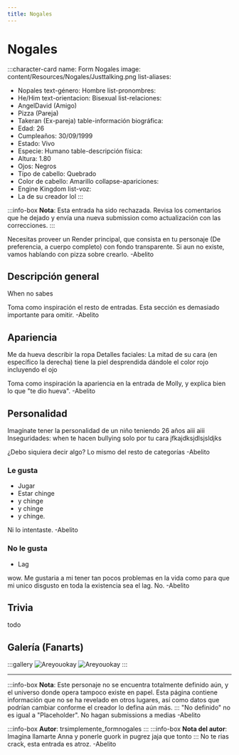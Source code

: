 ```yaml
---
title: Nogales
---
```


# Nogales

:::character-card
name: Form Nogales
image: content/Resources/Nogales/Justtalking.png
list-aliases:
  - Nopales
text-género: Hombre
list-pronombres:
  - He/Him
text-orientacion: Bisexual
list-relaciones:
  - AngelDavid (Amigo)
  - Pizza (Pareja)
  - Takeran (Ex-pareja)
table-información biográfica:
  - Edad: 26
  - Cumpleaños: 30/09/1999
  - Estado: Vivo
  - Especie: Humano
table-descripción física:
  - Altura: 1.80
  - Ojos: Negros
  - Tipo de cabello: Quebrado 
  - Color de cabello: Amarillo
collapse-apariciones:
  - Engine Kingdom
list-voz:
  - La de su creador lol
:::

:::info-box
**Nota**: Esta entrada ha sido rechazada. Revisa los comentarios que he dejado y envía una nueva submission como actualización con las correcciones.
:::

Necesitas proveer un Render principal, que consista en tu personaje (De preferencia, a cuerpo completo) con fondo transparente. Si aun no existe, vamos hablando con pizza sobre crearlo.
-Abelito 

## Descripción general

When no sabes 

Toma como inspiración el resto de entradas. Esta sección es demasiado importante para omitir.
-Abelito 

## Apariencia

Me da hueva describir la ropa 
Detalles faciales: La mitad de su cara (en específico la derecha) tiene la piel desprendida dándole el color rojo incluyendo el ojo

Toma como inspiración la apariencia en la entrada de Molly, y explica bien lo que "te dio hueva". 
-Abelito 

## Personalidad

Imagínate tener la personalidad de un niño teniendo 26 años aiii aiii
Inseguridades: when te hacen bullying solo por tu cara jfkajdksjdlsjsldjks

¿Debo siquiera decir algo?
Lo mismo del resto de categorías
-Abelito 

### Le gusta
  - Jugar
  - Estar chinge
  - y chinge
  - y chinge
  - y chinge.

Ni lo intentaste.
-Abelito

### No le gusta
  - Lag

wow. Me gustaria a mi tener tan pocos problemas en la vida como para que mi unico disgusto en toda la existencia sea el lag. No.
-Abelito 

## Trivia
todo

## Galería (Fanarts)
:::gallery
![Areyouokay](content/Resources/Nogales/Areyouokay.png)
![Areyouokay](content/Resources/Nogales/Justtalking.png)
:::

---

:::info-box
**Nota**: Este personaje no se encuentra totalmente definido aún, y el universo donde opera tampoco existe en papel. Esta página contiene
información que no se ha revelado en otros lugares, así como datos que podrían cambiar conforme el creador lo defina aún más.
:::
"No definido" no es igual a "Placeholder". No hagan submissions a medias
-Abelito

:::info-box
**Autor**: trsimplemente_formnogales
:::
:::info-box
**Nota del autor**: Imagina llamarte Anna y ponerle guork in pugrez jaja que tonto
:::
No te rias crack, esta entrada es atroz.
-Abelito 